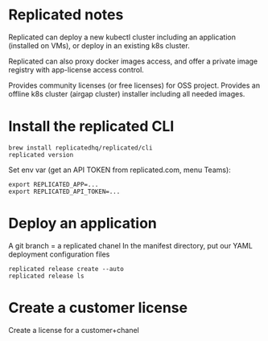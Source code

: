 # Replicated notes

Replicated can deploy a new kubectl cluster including an application (installed on VMs), 
or deploy in an existing k8s cluster.

Replicated can also proxy docker images access, 
and offer a private image registry with app-license access control.

Provides community licenses (or free licenses) for OSS project.
Provides an offline k8s cluster (airgap cluster) installer including all needed images.

# Install the replicated CLI

    brew install replicatedhq/replicated/cli
    replicated version

Set env var (get an API TOKEN from replicated.com, menu Teams):

    export REPLICATED_APP=...
    export REPLICATED_API_TOKEN=...

# Deploy an application

A git branch = a replicated chanel
In the manifest directory, put our YAML deployment configuration files

    replicated release create --auto
    replicated release ls

# Create a customer license

Create a license for a customer+chanel

